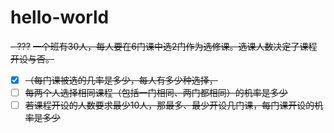 # hello-world


~~- ???~~
~~一个班有30人，每人要在6门课中选2门作为选修课。选课人数决定了课程开设与否。~~
      
- [x] ~~（每门课被选的几率是多少，每人有多少种选择，~~
- [ ] ~~每两个人选择相同课程（包括一门相同、两门都相同）的机率是多少~~
- [ ] ~~若课程开设的人数要求最少10人，那最多、最少开设几门课，每门课开设的机率是多少~~
